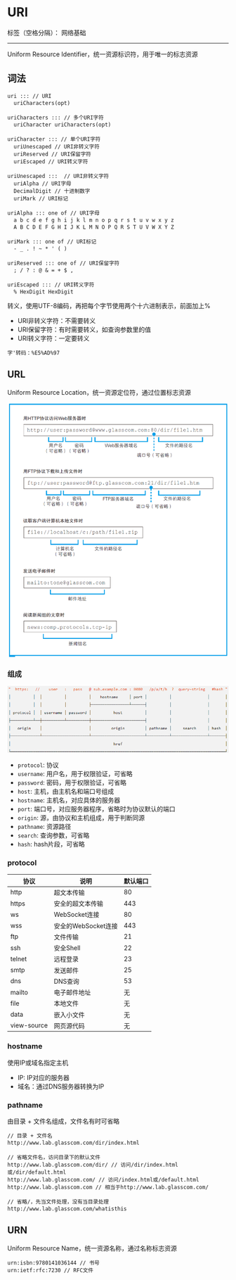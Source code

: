 # URI

标签（空格分隔）： 网络基础

---

Uniform Resource Identifier，统一资源标识符，用于唯一的标志资源

## 词法

```
uri ::: // URI
  uriCharacters(opt)

uriCharacters ::: // 多个URI字符
  uriCharacter uriCharacters(opt)

uriCharacter ::: // 单个URI字符
  uriUnescaped // URI非转义字符
  uriReserved // URI保留字符
  uriEscaped // URI转义字符

uriUnescaped :::  // URI非转义字符
  uriAlpha // URI字母
  DecimalDigit // 十进制数字
  uriMark // URI标记

uriAlpha ::: one of // URI字母
  a b c d e f g h i j k l m n o p q r s t u v w x y z
  A B C D E F G H I J K L M N O P Q R S T U V W X Y Z

uriMark ::: one of // URI标记
  - _ . ! ~ * ' ( )

uriReserved ::: one of // URI保留字符
  ; / ? : @ & = + $ ,

uriEscaped ::: // URI转义字符
  % HexDigit HexDigit
```

转义，使用UTF-8编码，再把每个字节使用两个十六进制表示，前面加上%

* URI非转义字符：不需要转义
* URI保留字符：有时需要转义，如查询参数里的值
* URI转义字符：一定要转义

```
字'转码：%E5%AD%97
```

## URL

Uniform Resource Location，统一资源定位符，通过位置标志资源

![URL](https://raw.githubusercontent.com/wchaochao/images/master/gitbook-network-base/url.png)

### 组成

![URL组成](https://raw.githubusercontent.com/wchaochao/images/master/gitbook-network-base/url-structure.png)

* `protocol`: 协议
* `username`: 用户名，用于权限验证，可省略
* `password`: 密码，用于权限验证，可省略
* `host`: 主机，由主机名和端口号组成
* `hostname`: 主机名，对应具体的服务器
* `port`: 端口号，对应服务器程序，省略时为协议默认的端口
* `origin`: 源，由协议和主机组成，用于判断同源
* `pathname`: 资源路径
* `search`: 查询参数，可省略
* `hash`: hash片段，可省略

### protocol

| 协议 | 说明 | 默认端口 |
| --- | --- | --- |
| http | 超文本传输 | 80 |
| https | 安全的超文本传输 | 443 |
| ws | WebSocket连接 | 80 |
| wss | 安全的WebSocket连接 | 443 |
| ftp | 文件传输 | 21 |
| ssh | 安全Shell | 22 |
| telnet | 远程登录 | 23 |
| smtp | 发送邮件 | 25 |
| dns | DNS查询 | 53 |
| mailto | 电子邮件地址 | 无 |
| file | 本地文件 | 无 |
| data | 嵌入小文件 | 无 |
| view-source | 网页源代码 | 无 |

### hostname

使用IP或域名指定主机

* IP: IP对应的服务器
* 域名：通过DNS服务器转换为IP

### pathname

由目录 + 文件名组成，文件名有时可省略

```
// 目录 + 文件名
http://www.lab.glasscom.com/dir/index.html

// 省略文件名，访问目录下的默认文件
http://www.lab.glasscom.com/dir/ // 访问/dir/index.html或/dir/default.html
http://www.lab.glasscom.com/ // 访问/index.html或/default.html
http://www.lab.glasscom.com // 相当于http://www.lab.glasscom.com/

// 省略/，先当文件处理，没有当目录处理
http://www.lab.glasscom.com/whatisthis
```

## URN

Uniform Resource Name，统一资源名称，通过名称标志资源

```
urn:isbn:9780141036144 // 书号
urn:ietf:rfc:7230 // RFC文件
```
